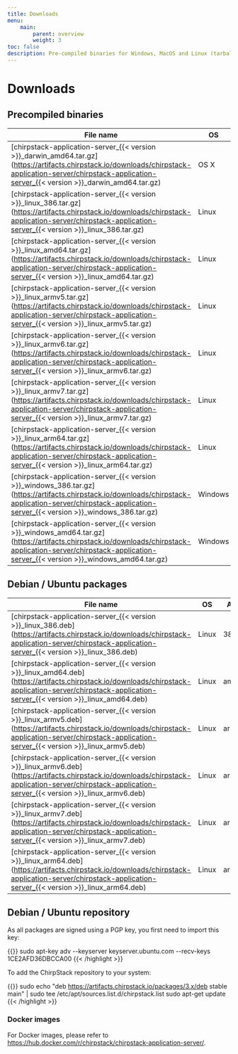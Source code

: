 ```yaml
---
title: Downloads
menu:
    main:
        parent: overview
        weight: 3
toc: false
description: Pre-compiled binaries for Windows, MacOS and Linux (tarball and Debian / Ubuntu packages).
---
```


# Downloads

## Precompiled binaries

| File name                                                                                                                                                                                        | OS      | Arch  |
| ------------------------------------------------------------------------------------------------------------------------------------------------------------------------------------------------ | ------- | ----- |
| [chirpstack-application-server_{{< version >}}_darwin_amd64.tar.gz](https://artifacts.chirpstack.io/downloads/chirpstack-application-server/chirpstack-application-server_{{< version >}}_darwin_amd64.tar.gz)   | OS X    | amd64 |
| [chirpstack-application-server_{{< version >}}_linux_386.tar.gz](https://artifacts.chirpstack.io/downloads/chirpstack-application-server/chirpstack-application-server_{{< version >}}_linux_386.tar.gz)         | Linux   | 386   |
| [chirpstack-application-server_{{< version >}}_linux_amd64.tar.gz](https://artifacts.chirpstack.io/downloads/chirpstack-application-server/chirpstack-application-server_{{< version >}}_linux_amd64.tar.gz)     | Linux   | amd64 |
| [chirpstack-application-server_{{< version >}}_linux_armv5.tar.gz](https://artifacts.chirpstack.io/downloads/chirpstack-application-server/chirpstack-application-server_{{< version >}}_linux_armv5.tar.gz)     | Linux   | armv5 |
| [chirpstack-application-server_{{< version >}}_linux_armv6.tar.gz](https://artifacts.chirpstack.io/downloads/chirpstack-application-server/chirpstack-application-server_{{< version >}}_linux_armv6.tar.gz)     | Linux   | armv6 |
| [chirpstack-application-server_{{< version >}}_linux_armv7.tar.gz](https://artifacts.chirpstack.io/downloads/chirpstack-application-server/chirpstack-application-server_{{< version >}}_linux_armv7.tar.gz)     | Linux   | armv7 |
| [chirpstack-application-server_{{< version >}}_linux_arm64.tar.gz](https://artifacts.chirpstack.io/downloads/chirpstack-application-server/chirpstack-application-server_{{< version >}}_linux_arm64.tar.gz)     | Linux   | arm64 |
| [chirpstack-application-server_{{< version >}}_windows_386.tar.gz](https://artifacts.chirpstack.io/downloads/chirpstack-application-server/chirpstack-application-server_{{< version >}}_windows_386.tar.gz)     | Windows | 386   |
| [chirpstack-application-server_{{< version >}}_windows_amd64.tar.gz](https://artifacts.chirpstack.io/downloads/chirpstack-application-server/chirpstack-application-server_{{< version >}}_windows_amd64.tar.gz) | Windows | amd64 |

## Debian / Ubuntu packages

| File name                                                                                                                                                                              | OS      | Arch  |
| ---------------------------------------------------------------------------------------------------------------------------------------------------------------------------------------| ------- | ----- |
| [chirpstack-application-server_{{< version >}}_linux_386.deb](https://artifacts.chirpstack.io/downloads/chirpstack-application-server/chirpstack-application-server_{{< version >}}_linux_386.deb)     | Linux   | 386   |
| [chirpstack-application-server_{{< version >}}_linux_amd64.deb](https://artifacts.chirpstack.io/downloads/chirpstack-application-server/chirpstack-application-server_{{< version >}}_linux_amd64.deb) | Linux   | amd64 |
| [chirpstack-application-server_{{< version >}}_linux_armv5.deb](https://artifacts.chirpstack.io/downloads/chirpstack-application-server/chirpstack-application-server_{{< version >}}_linux_armv5.deb) | Linux   | arm   |
| [chirpstack-application-server_{{< version >}}_linux_armv6.deb](https://artifacts.chirpstack.io/downloads/chirpstack-application-server/chirpstack-application-server_{{< version >}}_linux_armv6.deb) | Linux   | arm   |
| [chirpstack-application-server_{{< version >}}_linux_armv7.deb](https://artifacts.chirpstack.io/downloads/chirpstack-application-server/chirpstack-application-server_{{< version >}}_linux_armv7.deb) | Linux   | arm   |
| [chirpstack-application-server_{{< version >}}_linux_arm64.deb](https://artifacts.chirpstack.io/downloads/chirpstack-application-server/chirpstack-application-server_{{< version >}}_linux_arm64.deb) | Linux   | arm64 |

## Debian / Ubuntu repository

As all packages are signed using a PGP key, you first need to import this key:

{{<highlight bash>}}
sudo apt-key adv --keyserver keyserver.ubuntu.com --recv-keys 1CE2AFD36DBCCA00
{{< /highlight >}}

To add the ChirpStack repository to your system:

{{<highlight bash>}}
sudo echo "deb https://artifacts.chirpstack.io/packages/3.x/deb stable main" | sudo tee /etc/apt/sources.list.d/chirpstack.list
sudo apt-get update
{{< /highlight >}}

### Docker images

For Docker images, please refer to https://hub.docker.com/r/chirpstack/chirpstack-application-server/.
